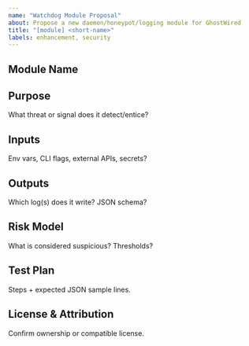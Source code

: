 ```yaml
---
name: "Watchdog Module Proposal"
about: Propose a new daemon/honeypot/logging module for GhostWired
title: "[module] <short-name>"
labels: enhancement, security
---
```


## Module Name
<short-name>

## Purpose
What threat or signal does it detect/entice?

## Inputs
Env vars, CLI flags, external APIs, secrets?

## Outputs
Which log(s) does it write? JSON schema?

## Risk Model
What is considered suspicious? Thresholds?

## Test Plan
Steps + expected JSON sample lines.

## License & Attribution
Confirm ownership or compatible license.
